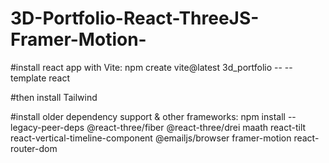 # 3D-Portfolio-React-ThreeJS-Framer-Motion-
#install react app with Vite:
npm create vite@latest 3d_portfolio  -- --template react

#then install Tailwind

#install older dependency support & other frameworks:
npm install --legacy-peer-deps @react-three/fiber @react-three/drei maath react-tilt react-vertical-timeline-component @emailjs/browser framer-motion react-router-dom
